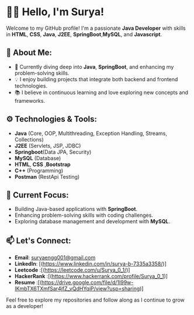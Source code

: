 # 👨‍💻 Hello, I'm Surya!

Welcome to my GitHub profile! I'm a passionate **Java Developer** with skills in **HTML**, **CSS**, **Java**, **J2EE**, **SpringBoot**,**MySQL**, and **Javascript**. 

## 🚀 About Me:
- 🌱 Currently diving deep into **Java**, **SpringBoot**, and enhancing my problem-solving skills.
- 💡 I enjoy building projects that integrate both backend and frontend technologies.
- 📚 I believe in continuous learning and love exploring new concepts and frameworks.

## ⚙️ Technologies & Tools:
- **Java** (Core, OOP, Multithreading, Exception Handling, Streams, Collections)
- **J2EE** (Servlets, JSP, JDBC)
- **Springboot**(Data JPA, Security)
- **MySQL** (Database)
- **HTML**, **CSS** ,**Bootstrap** 
- **C++** (Programming)
- **Postman** (RestApi Testing)
  
## 🌱 Current Focus:
- Building Java-based applications with **SpringBoot**.
- Enhancing problem-solving skills with coding challenges.
- Exploring database management and development with **MySQL**.

## 📫 Let's Connect:
- **Email**: suryaengg001@gmail.com
- **LinkedIn**: [(https://www.linkedin.com/in/surya-b-7335a3358/)]
- **Leetcode** :[(https://leetcode.com/u/Surya_0_1/)]
- **HackerRank** :[(https://www.hackerrank.com/profile/Surya_0_1)]
- **Resume** :[(https://drive.google.com/file/d/1I99w-IKmbTX6TXmfSar4jfZ_vQdHYqiP/view?usp=sharing)]

Feel free to explore my repositories and follow along as I continue to grow as a developer!
